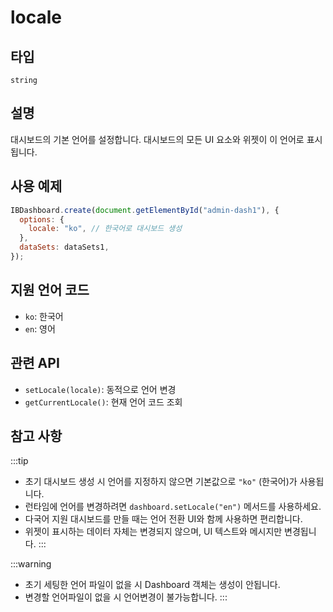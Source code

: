 # locale

## 타입

`string`

## 설명

대시보드의 기본 언어를 설정합니다. 대시보드의 모든 UI 요소와 위젯이 이 언어로 표시됩니다.

## 사용 예제

```javascript
IBDashboard.create(document.getElementById("admin-dash1"), {
  options: {
    locale: "ko", // 한국어로 대시보드 생성
  },
  dataSets: dataSets1,
});
```

## 지원 언어 코드

- `ko`: 한국어
- `en`: 영어

## 관련 API

- `setLocale(locale)`: 동적으로 언어 변경
- `getCurrentLocale()`: 현재 언어 코드 조회

## 참고 사항
:::tip
- 초기 대시보드 생성 시 언어를 지정하지 않으면 기본값으로 `"ko"` (한국어)가 사용됩니다.
- 런타임에 언어를 변경하려면 `dashboard.setLocale("en")` 메서드를 사용하세요.
- 다국어 지원 대시보드를 만들 때는 언어 전환 UI와 함께 사용하면 편리합니다.
- 위젯이 표시하는 데이터 자체는 변경되지 않으며, UI 텍스트와 메시지만 변경됩니다.
:::

:::warning
- 초기 세팅한 언어 파일이 없을 시 Dashboard 객체는 생성이 안됩니다.
- 변경할 언어파일이 없을 시 언어변경이 불가능합니다. 
:::